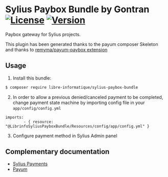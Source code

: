 # Sylius Paybox Bundle by Gontran [![License](https://img.shields.io/packagist/l/libre-informatique/sylius-paybox-bundle.svg)](https://packagist.org/packages/gontran/sylius-paybox) [![Version](https://img.shields.io/packagist/v/libre-informatique/sylius-paybox-bundle.svg)](https://packagist.org/packages/libre-informatique/sylius-paybox-bundle)

Paybox gateway for Sylius projects.

This plugin has been generated thanks to the payum composer Skeleton and thanks to [remyma/payum-paybox extension](https://github.com/remyma/payum-paybox)

## Usage

1. Install this bundle:

```bash
$ composer require libre-informatique/sylius-paybox-bundle
```

2. In order to allow a previous denied/canceled payment to be completed, change payment state machine by importing config file in your `app/config/config.yml`

```
imports:
        - { resource: "@LibrinfoSyliusPayboxBundle/Resources/config/app/config.yml" }
```

3. Configure payment method in Sylius Admin panel

## Complementary documentation


- [Sylius Payments](http://docs.sylius.org/en/latest/book/orders/payments.html)
- [Payum](https://github.com/Payum/Payum/blob/master/docs/index.md)
